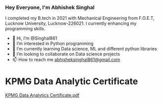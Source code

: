 ### Hey Everyone, I'm Abhishek Singhal
I completed my B.tech in 2021 with Mechanical Engineering from F.O.E.T, Lucknow University, Lucknow-226021.
I currently enhancing my programming skills.

- 👋 Hi, I’m @Singhal861
- 👀 I’m interested in Python programming
- 🌱 I’m currently learning Data science, ML and different python libraries
- 💞️ I’m looking to collaborate on Data science projects
- 📫 How to reach me abhisheksinghal861@gmail.com

<!---
Singhal861/Singhal861 is a ✨ special ✨ repository because its `README.md` (this file) appears on your GitHub profile.
You can click the Preview link to take a look at your changes.
--->
# KPMG Data Analytic Certificate
[KPMG Data Analytics Certificate.pdf](https://github.com/Singhal861/Singhal861/files/7312554/KPMG.Data.Analytics.Certificate.pdf)
